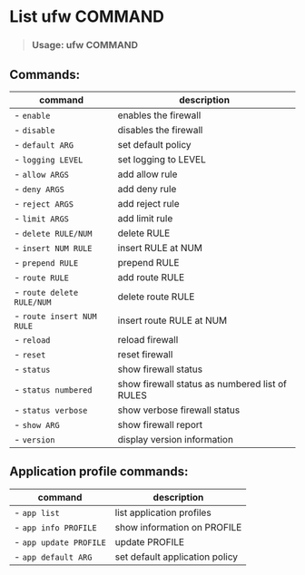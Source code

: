 # List ufw COMMAND
> ### Usage: ufw COMMAND

## Commands:
|command                    | description                       |
|---------------------------|-----------------------------------|
|- `enable`                 |enables the firewall               |
|- `disable`                |disables the firewall              |
|- `default ARG`            |set default policy                 |
|- `logging LEVEL`          |set logging to LEVEL               |
|- `allow ARGS`             |add allow rule                     |
|- `deny ARGS`              |add deny rule                      |
|- `reject ARGS`            |add reject rule                    |
|- `limit ARGS`             |add limit rule                     |
|- `delete RULE/NUM`        |delete RULE                        |
|- `insert NUM RULE`        |insert RULE at NUM                 |
|- `prepend RULE`           |prepend RULE                       |
|- `route RULE`             |add route RULE                     |
|- `route delete RULE/NUM`  |delete route RULE                  |
|- `route insert NUM RULE`  |insert route RULE at NUM           |
|- `reload`                 |reload firewall                    |
|- `reset`                  |reset firewall                     |
|- `status`                 |show firewall status               |
|- `status numbered`        |show firewall status as numbered list of RULES |
|- `status verbose`         |show verbose firewall status       |
|- `show ARG`               |show firewall report               |
|- `version`                | display version information       |

## Application profile commands:
|command                    | description                       |
|---------------------------|-----------------------------------|
|- `app list`               |         list application profiles |
|- `app info PROFILE`       |         show information on PROFILE |
|- `app update PROFILE`     |         update PROFILE |
|- `app default ARG`        |         set default application policy |